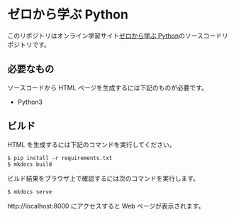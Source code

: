 # ゼロから学ぶ Python

このリポジトリはオンライン学習サイト[ゼロから学ぶ Python]のソースコードリポジトリです。

## 必要なもの

ソースコードから HTML ページを生成するには下記のものが必要です。

- Python3

## ビルド

HTML を生成するには下記のコマンドを実行してください。

```shell
$ pip install -r requirements.txt
$ mkdocs build
```

ビルド結果をブラウザ上で確認するには次のコマンドを実行します。

```shell
$ mkdocs serve
```

http://localhost:8000 にアクセスすると Web ページが表示されます。

[ゼロから学ぶ Python]: https://rinatz.github.io/python-book
